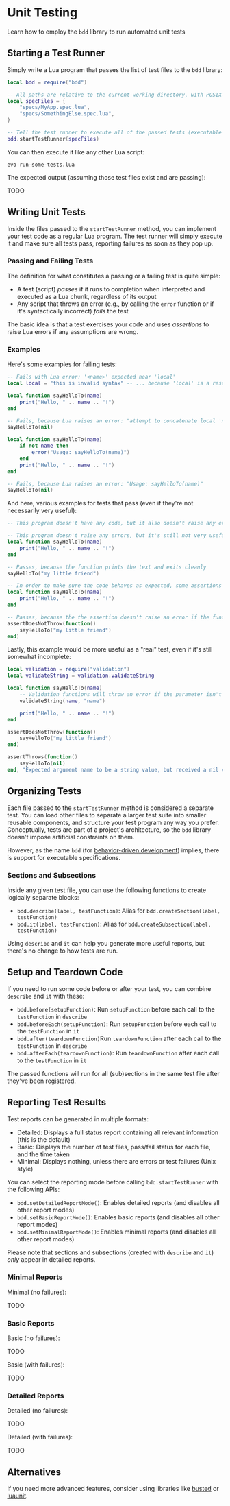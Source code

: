 # Unit Testing

Learn how to employ the `bdd` library to run automated unit tests

## Starting a Test Runner

Simply write a Lua program that passes the list of test files to the ``bdd`` library:

```lua title=run-some-tests.lua
local bdd = require("bdd")

-- All paths are relative to the current working directory, with POSIX-style path separators
local specFiles = {
	"specs/MyApp.spec.lua",
	"specs/SomethingElse.spec.lua",
}

-- Tell the test runner to execute all of the passed tests (executable specifications)
bdd.startTestRunner(specFiles)
```

You can then execute it like any other Lua script:

`evo run-some-tests.lua`

The expected output (assuming those test files exist and are passing):

TODO

## Writing Unit Tests

Inside the files passed to the `startTestRunner` method, you can implement your test code as a regular Lua program. The test runner will simply execute it and make sure all tests pass, reporting failures as soon as they pop up.

### Passing and Failing Tests

The definition for what constitutes a passing or a failing test is quite simple:

* A test (script) *passes* if it runs to completion when interpreted and executed as a Lua chunk, regardless of its output
* Any script that throws an error (e.g., by calling the `error` function or if it's syntactically incorrect) *fails* the test

The basic idea is that a test exercises your code and uses *assertions* to raise Lua errors if any assumptions are wrong.

### Examples

Here's some examples for failing tests:

```lua title=failure-due-to-syntax-error.lua
-- Fails with Lua error: '<name>' expected near 'local'
local local = "this is invalid syntax" -- ... because 'local' is a reserved keyword
```

```lua title=failure-due-to-lua-error.lua
local function sayHelloTo(name)
	print("Hello, " .. name .. "!")
end

-- Fails, because Lua raises an error: "attempt to concatenate local 'name' (a nil value)"
sayHelloTo(nil)
```

```lua title=failure-due-to-error-call.lua
local function sayHelloTo(name)
	if not name then
		error("Usage: sayHelloTo(name)")
	end
	print("Hello, " .. name .. "!")
end

-- Fails, because Lua raises an error: "Usage: sayHelloTo(name)"
sayHelloTo(nil)
```

And here, various examples for tests that pass (even if they're not necessarily very useful):

```lua title=success-because-of-noop.lua
-- This program doesn't have any code, but it also doesn't raise any errors
```

```lua title=success-without-assertions.lua
-- This program doesn't raise any errors, but it's still not very useful as a test
local function sayHelloTo(name)
	print("Hello, " .. name .. "!")
end

-- Passes, because the function prints the text and exits cleanly
sayHelloTo("my little friend")
```

```lua title=success-with-assertions.lua
-- In order to make sure the code behaves as expected, some assertions should be used
local function sayHelloTo(name)
	print("Hello, " .. name .. "!")
end

-- Passes, because the the assertion doesn't raise an error if the function exits cleanly
assertDoesNotThrow(function()
	sayHelloTo("my little friend")
end)
```

Lastly, this example would be more useful as a "real" test, even if it's still somewhat incomplete:

```lua title=test-with-assertions.lua
local validation = require("validation")
local validateString = validation.validateString

local function sayHelloTo(name)
	-- Validation functions will throw an error if the parameter isn't of the expected type
	validateString(name, "name")

	print("Hello, " .. name .. "!")
end

assertDoesNotThrow(function()
	sayHelloTo("my little friend")
end)

assertThrows(function()
	sayHelloTo(nil)
end, "Expected argument name to be a string value, but received a nil value instead")
```


## Organizing Tests

Each file passed to the `startTestRunner` method is considered a separate test. You can load other files to separate a larger test suite into smaller reusable components, and structure your test program any way you prefer. Conceptually, tests are part of a project's architecture, so the `bdd` library doesn't impose artificial constraints on them.

However, as the name `bdd` (for [behavior-driven development](https://en.wikipedia.org/wiki/Behavior-driven_development)) implies, there is support for executable specifications.

### Sections and Subsections

Inside any given test file, you can use the following functions to create logically separate blocks:

* `bdd.describe(label, testFunction)`: Alias for `bdd.createSection(label, testFunction)`
* `bdd.it(label, testFunction)`: Alias for `bdd.createSubsection(label, testFunction)`

Using `describe` and `it` can help you generate more useful reports, but there's no change to how tests are run.

## Setup and Teardown Code

If you need to run some code before or after your test, you can combine `describe` and `it` with these:

* `bdd.before(setupFunction)`: Run `setupFunction` before each call to the `testFunction` in `describe`
* `bdd.beforeEach(setupFunction)`: Run `setupFunction` before each call to the `testFunction` in `it`
* `bdd.after(teardownFunction)`Run `teardownFunction` after each call to the `testFunction` in `describe`
* `bdd.afterEach(teardownFunction)`: Run `teardownFunction` after each call to the `testFunction` in `it`

The passed functions will run for all (sub)sections in the same test file after they've been registered.

## Reporting Test Results

Test reports can be generated in multiple formats:

* Detailed: Displays a full status report containing all relevant information (this is the default)
* Basic: Displays the number of test files, pass/fail status for each file, and the time taken
* Minimal: Displays nothing, unless there are errors or test failures (Unix style)

You can select the reporting mode before calling ``bdd.startTestRunner`` with the following APIs:

* `bdd.setDetailedReportMode()`: Enables detailed reports (and disables all other report modes)
* `bdd.setBasicReportMode()`: Enables basic reports (and disables all other report modes)
* `bdd.setMinimalReportMode()`: Enables minimal reports (and disables all other report modes)

Please note that sections and subsections (created with `describe` and `it`) *only* appear in detailed reports.

### Minimal Reports

Minimal (no failures):

TODO

### Basic Reports

Basic (no failures):

TODO

Basic (with failures):

TODO

### Detailed Reports

Detailed (no failures):

TODO

Detailed (with failures):

TODO

## Alternatives

If you need more advanced features, consider using libraries like [busted](https://github.com/Olivine-Labs/busted) or [luaunit](https://github.com/bluebird75/luaunit).
